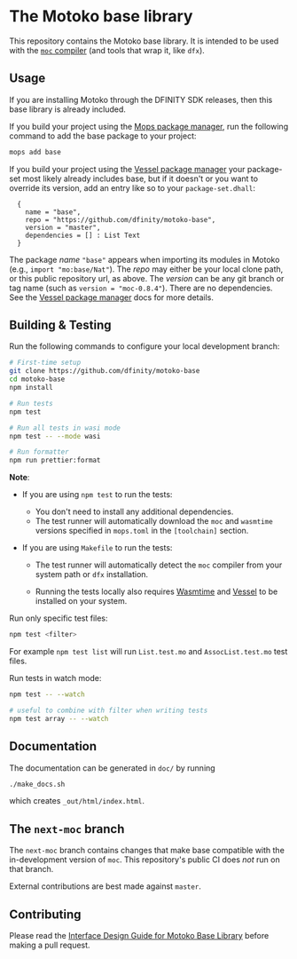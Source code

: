 # The Motoko base library

This repository contains the Motoko base library. It is intended to be used with the [`moc` compiler](https://github.com/dfinity/motoko) (and tools that wrap it, like `dfx`).

## Usage

If you are installing Motoko through the DFINITY SDK releases, then this base
library is already included.

If you build your project using the [Mops package manager], run the following command to add the base package to your project:

```sh
mops add base
```

If you build your project using the [Vessel package manager] your package-set most likely already includes base, but if it doesn't or you want to override its version, add an entry like so to your `package-set.dhall`:

```
  {
    name = "base",
    repo = "https://github.com/dfinity/motoko-base",
    version = "master",
    dependencies = [] : List Text
  }
```

The package _name_ `"base"` appears when importing its modules in Motoko (e.g., `import "mo:base/Nat"`). The _repo_ may either be your local clone path, or this public repository url, as above. The _version_ can be any git branch or tag name (such as `version = "moc-0.8.4"`). There are no dependencies. See the [Vessel package manager] docs for more details.

[Mops package manager]: https://mops.one
[Vessel package manager]: https://github.com/dfinity/vessel

## Building & Testing

Run the following commands to configure your local development branch:

```sh
# First-time setup
git clone https://github.com/dfinity/motoko-base
cd motoko-base
npm install

# Run tests
npm test

# Run all tests in wasi mode
npm test -- --mode wasi

# Run formatter
npm run prettier:format
```

**Note**:

- If you are using `npm test` to run the tests:

  - You don't need to install any additional dependencies.
  - The test runner will automatically download the `moc` and `wasmtime` versions specified in `mops.toml` in the `[toolchain]` section.

- If you are using `Makefile` to run the tests:

  - The test runner will automatically detect the `moc` compiler from your system path or `dfx` installation.

  - Running the tests locally also requires [Wasmtime](https://wasmtime.dev/) and [Vessel](https://github.com/dfinity/vessel) to be installed on your system.

Run only specific test files:

```sh
npm test <filter>
```

For example `npm test list` will run `List.test.mo` and `AssocList.test.mo` test files.

Run tests in watch mode:

```sh
npm test -- --watch

# useful to combine with filter when writing tests
npm test array -- --watch
```

## Documentation

The documentation can be generated in `doc/` by running

```sh
./make_docs.sh
```

which creates `_out/html/index.html`.

## The `next-moc` branch

The `next-moc` branch contains changes that make base compatible with the
in-development version of `moc`. This repository's public CI does _not_ run
on that branch.

External contributions are best made against `master`.

## Contributing

Please read the [Interface Design Guide for Motoko Base Library](doc/design.md) before making a pull request.
